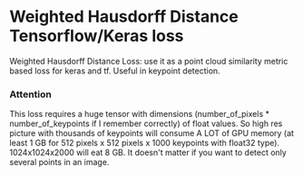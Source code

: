 # Weighted Hausdorff Distance Tensorflow/Keras loss
Weighted Hausdorff Distance Loss: use it as a point cloud similarity metric based loss for keras and tf. Useful in keypoint detection.
### Attention
This loss requires a huge tensor with dimensions (number_of_pixels * number_of_keypoints if I remember correctly) of float values. So high res picture with thousands of keypoints will consume A LOT of GPU memory (at least 1 GB for 512 pixels x 512 pixels x 1000 keypoints with float32 type). 1024x1024x2000 will eat 8 GB. It doesn't matter if you want to detect only several points in an image.

